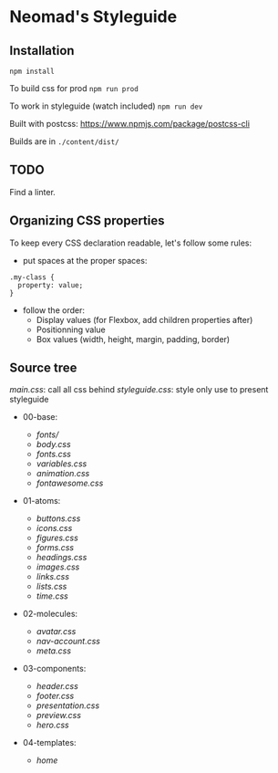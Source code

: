 # Neomad's Styleguide

## Installation

`npm install`

To build css for prod
`npm run prod`

To work in styleguide (watch included)
`npm run dev`

Built with postcss: https://www.npmjs.com/package/postcss-cli

Builds are in `./content/dist/`

## TODO

Find a linter.

## Organizing CSS properties

To keep every CSS declaration readable, let's follow some rules:

- put spaces at the proper spaces:
```
.my-class {
  property: value;
}
```
- follow the order:
    - Display values (for Flexbox, add children properties after)
    - Positionning value
    - Box values (width, height, margin, padding, border)

## Source tree

_main.css_: call all css behind
_styleguide.css_: style only use to present styleguide

- 00-base:
    - _fonts/_
    - _body.css_
    - _fonts.css_
    - _variables.css_
    - _animation.css_
    - _fontawesome.css_
    
- 01-atoms:
    - _buttons.css_
    - _icons.css_
    - _figures.css_
    - _forms.css_
    - _headings.css_
    - _images.css_
    - _links.css_
    - _lists.css_
    - _time.css_
    
- 02-molecules:
    - _avatar.css_
    - _nav-account.css_
    - _meta.css_
    
- 03-components:
    - _header.css_
    - _footer.css_
    - _presentation.css_
    - _preview.css_
    - _hero.css_
    
- 04-templates:
    - _home_
